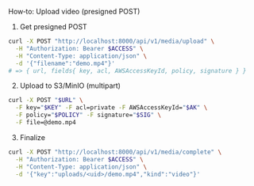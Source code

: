 How‑to: Upload video (presigned POST)

1) Get presigned POST

```bash
curl -X POST "http://localhost:8000/api/v1/media/upload" \
  -H "Authorization: Bearer $ACCESS" \
  -H "Content-Type: application/json" \
  -d '{"filename":"demo.mp4"}'
# => { url, fields{ key, acl, AWSAccessKeyId, policy, signature } }
```

2) Upload to S3/MinIO (multipart)

```bash
curl -X POST "$URL" \
  -F key="$KEY" -F acl=private -F AWSAccessKeyId="$AK" \
  -F policy="$POLICY" -F signature="$SIG" \
  -F file=@demo.mp4
```

3) Finalize

```bash
curl -X POST "http://localhost:8000/api/v1/media/complete" \
  -H "Authorization: Bearer $ACCESS" \
  -H "Content-Type: application/json" \
  -d '{"key":"uploads/<uid>/demo.mp4","kind":"video"}'
```

